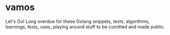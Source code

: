# vamos
Let's Go!  Long overdue for these Golang snippets, tests, algorithms, learnings, tests, uses, playing around stuff to be comitted and made public. 
